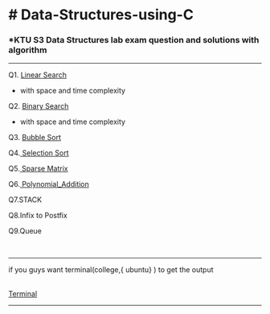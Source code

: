 <h1> # Data-Structures-using-C </h1>

<h3>*KTU S3 Data Structures lab exam question and solutions with algorithm</h3>

<hr>

Q1. [Linear Search ](https://github.com/abhinavomanakuttan/Data-Structures-using-C/tree/main/01_Linear_Search)
<br>

  * with space and time complexity

Q2. [ Binary Search ](https://github.com/abhinavomanakuttan/Data-Structures-using-C/tree/main/02_Binary_Search.C)
<br>

  * with space and time complexity

Q3. [ Bubble Sort ](https://github.com/abhinavomanakuttan/Data-Structures-using-C/tree/main/03_Bubble_sort.C)

Q4.[ Selection Sort ](https://github.com/abhinavomanakuttan/Data-Structures-using-C/tree/main/04_Selection_Sort)

Q5.[ Sparse Matrix ](https://github.com/abhinavomanakuttan/Data-Structures-using-C/tree/main/05_Sparse_Matrix)

Q6.[ Polynomial_Addition ](https://github.com/abhinavomanakuttan/Data-Structures-using-C/tree/main/06_Polynomial_Addition)

Q7.STACK

Q8.Infix to Postfix

Q9.Queue

<br>
<hr>
if you guys want terminal(college,{ ubuntu} ) to get the output 
<br>
<br>

[Terminal](https://github.com/joshyajith863/html_with_Basic_Css/tree/main)

<hr>
